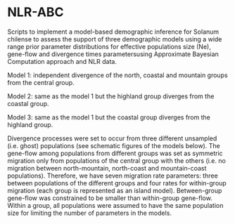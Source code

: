 # NLR-ABC
Scripts to implement a model-based demographic inference for Solanum chilense to assess the support of three demographic models using a wide range prior
parameter distributions for effective populations size (Ne), gene-flow and divergence times parametersusing Approximate Bayesian Computation approach and NLR data.

Model 1: independent divergence of the north, coastal and mountain groups from the central group.

Model 2: same as the model 1 but the highland group diverges from the coastal group.

Model 3: same as the model 1 but the coastal group diverges from the highland group.

Divergence processes were set to occur from three different unsampled (i.e. ghost) populations (see schematic figures of the models below).
The gene-flow among populations from different groups was set as symmetric migration only from populations of the central group with the others (i.e. no
migration between north-mountain, north-coast and mountain-coast populations). Therefore, we have seven migration rate parameters: three between populations of the different groups and four rates for within-group migration
(each group is represented as an island model). Between-group gene-flow was constrained to be smaller than within-group gene-flow. Within a group, all populations were assumed to have the same population size for limiting the number of parameters in the models.

